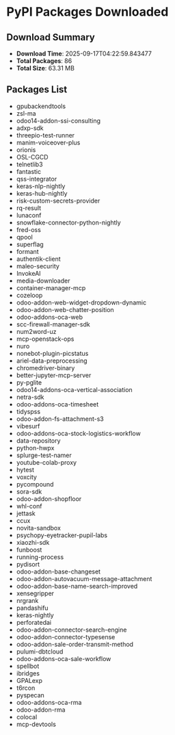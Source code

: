 # PyPI Packages Downloaded

## Download Summary
- **Download Time**: 2025-09-17T04:22:59.843477
- **Total Packages**: 86
- **Total Size**: 63.31 MB

## Packages List
- gpubackendtools
- zsl-ma
- odoo14-addon-ssi-consulting
- adxp-sdk
- threepio-test-runner
- manim-voiceover-plus
- orionis
- OSL-CGCD
- telnetlib3
- fantastic
- qss-integrator
- keras-nlp-nightly
- keras-hub-nightly
- risk-custom-secrets-provider
- rq-result
- lunaconf
- snowflake-connector-python-nightly
- fred-oss
- qpool
- superflag
- formant
- authentik-client
- maleo-security
- InvokeAI
- media-downloader
- container-manager-mcp
- cozeloop
- odoo-addon-web-widget-dropdown-dynamic
- odoo-addon-web-chatter-position
- odoo-addons-oca-web
- scc-firewall-manager-sdk
- num2word-uz
- mcp-openstack-ops
- nuro
- nonebot-plugin-picstatus
- ariel-data-preprocessing
- chromedriver-binary
- better-jupyter-mcp-server
- py-pglite
- odoo14-addons-oca-vertical-association
- netra-sdk
- odoo-addons-oca-timesheet
- tidyspss
- odoo-addon-fs-attachment-s3
- vibesurf
- odoo-addons-oca-stock-logistics-workflow
- data-repository
- python-hwpx
- splurge-test-namer
- youtube-colab-proxy
- hytest
- voxcity
- pycompound
- sora-sdk
- odoo-addon-shopfloor
- whl-conf
- jettask
- ccux
- novita-sandbox
- psychopy-eyetracker-pupil-labs
- xiaozhi-sdk
- funboost
- running-process
- pydisort
- odoo-addon-base-changeset
- odoo-addon-autovacuum-message-attachment
- odoo-addon-base-name-search-improved
- xensegripper
- nrgrank
- pandashifu
- keras-nightly
- perforatedai
- odoo-addon-connector-search-engine
- odoo-addon-connector-typesense
- odoo-addon-sale-order-transmit-method
- pulumi-dbtcloud
- odoo-addons-oca-sale-workflow
- spellbot
- ibridges
- GPALexp
- t6rcon
- pyspecan
- odoo-addons-oca-rma
- odoo-addon-rma
- colocal
- mcp-devtools
